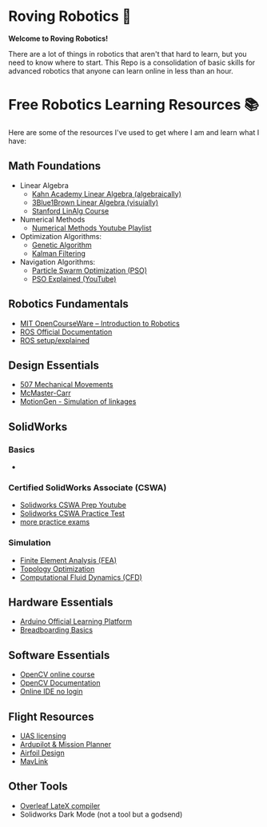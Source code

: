 # Roving Robotics 🤖

**Welcome to Roving Robotics!**

There are a lot of things in robotics that aren't that hard to learn, but you need to know where to start. This Repo is a consolidation of basic skills for advanced robotics that anyone can learn online in less than an hour.

# Free Robotics Learning Resources 📚

Here are some of the resources I've used to get where I am and learn what I have:
## Math Foundations
- Linear Algebra
    - [Kahn Academy Linear Algebra (algebraically)](https://www.khanacademy.org/math/linear-algebra)
    - [3Blue1Brown Linear Algebra (visuially)](https://www.3blue1brown.com/topics/linear-algebra)
    - [Stanford LinAlg Course](https://see.stanford.edu/Course/EE263)
- Numerical Methods
    - [Numerical Methods Youtube Playlist](https://www.youtube.com/playlist?list=PLkZjai-2Jcxn35XnijUtqqEg0Wi5Sn8ab)
- Optimization Algorithms: 
    - [Genetic Algorithm](https://en.wikipedia.org/wiki/Genetic_algorithm)
    - [Kalman Filtering](https://en.wikipedia.org/wiki/Kalman_filter)
- Navigation Algorithms:
    - [Particle Swarm Optimization (PSO)](https://en.wikipedia.org/wiki/Particle_swarm_optimization)
    - [PSO Explained (YouTube)](https://www.youtube.com/watch?v=JhgDMAm-imI)
## Robotics Fundamentals
- [MIT OpenCourseWare – Introduction to Robotics](https://ocw.mit.edu/courses/mechanical-engineering/2-12-introduction-to-robotics-fall-2005/)
- [ROS Official Documentation](http://wiki.ros.org/ROS/Tutorials)
- [ROS setup/explained](https://www.rosroboticslearning.com/basics-of-ros)
## Design Essentials
- [507 Mechanical Movements](https://507movements.com)
- [McMaster-Carr](https://www.mcmaster.com)
- [MotionGen - Simulation of linkages](https://motiongen.io)
## SolidWorks
### Basics
- 
### Certified SolidWorks Associate (CSWA)
- [Solidworks CSWA Prep Youtube](https://www.youtube.com/playlist?list=PLE5C6B3135D7D277F)
- [Solidworks CSWA Practice Test](https://www.solidworks.com/sites/default/files/2017-12/CSWASampleExam.pdf)
- [more practice exams](https://www.solidworks.com/sites/default/filesd10/migration/SWEDU_CSWAExam_PracticeProblems.zip)
### Simulation
- [Finite Element Analysis (FEA)](https://youtu.be/2LDSQMCeBBs)
- [Topology Optimization](https://www.youtube.com/watch?v=wYhOhYffyNo)
- [Computational Fluid Dynamics (CFD)](https://www.youtube.com/watch?v=UdPA1DCz-Mc)
## Hardware Essentials
- [Arduino Official Learning Platform](https://www.arduino.cc/en/Tutorial/HomePage)
- [Breadboarding Basics](https://www.instructables.com/Breadboard-Basics-for-Absolute-Begginers/)
## Software Essentials
- [OpenCV online course](opencv.org/university/free-opencv-course/)
- [OpenCV Documentation](https://docs.opencv.org/4.x/)
- [Online IDE no login](https://www.programiz.com/python-programming/online-compiler/)
## Flight Resources
- [UAS licensing](https://www.scouting.org/the-recreational-uas-safety-test/)
- [Ardupilot & Mission Planner](https://ardupilot.org/ardupilot/)
- [Airfoil Design](http://www.airfoiltools.com)
- [MavLink](https://ardupilot.org/dev/docs/mavlink-commands.html)

## Other Tools
- [Overleaf LateX compiler](https://www.overleaf.com)
- Solidworks Dark Mode (not a tool but a godsend)


